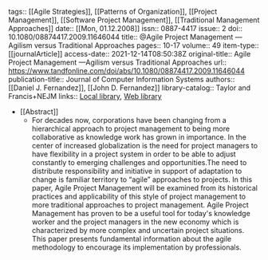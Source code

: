 tags:: [[Agile Strategies]], [[Patterns of Organization]], [[Project Management]], [[Software Project Management]], [[Traditional Management Approaches]]
date:: [[Mon, 01.12.2008]]
issn:: 0887-4417
issue:: 2
doi:: 10.1080/08874417.2009.11646044
title:: @Agile Project Management —Agilism versus Traditional Approaches
pages:: 10-17
volume:: 49
item-type:: [[journalArticle]]
access-date:: 2021-12-14T08:50:38Z
original-title:: Agile Project Management —Agilism versus Traditional Approaches
url:: https://www.tandfonline.com/doi/abs/10.1080/08874417.2009.11646044
publication-title:: Journal of Computer Information Systems
authors:: [[Daniel J. Fernandez]], [[John D. Fernandez]]
library-catalog:: Taylor and Francis+NEJM
links:: [Local library](zotero://select/library/items/LNQGBVIZ), [Web library](https://www.zotero.org/users/6520516/items/LNQGBVIZ)

- [[Abstract]]
	- For decades now, corporations have been changing from a hierarchical approach to project management to being more collaborative as knowledge work has grown in importance. In the center of increased globalization is the need for project managers to have flexibility in a project system in order to be able to adjust constantly to emerging challenges and opportunities.The need to distribute responsibility and initiative in support of adaptation to change is familiar territory to “agile” approaches to projects. In this paper, Agile Project Management will be examined from its historical practices and applicability of this style of project management to more traditional approaches to project management. Agile Project Management has proven to be a useful tool for today's knowledge worker and the project managers in the new economy which is characterized by more complex and uncertain project situations. This paper presents fundamental information about the agile methodology to encourage its implementation by professionals.